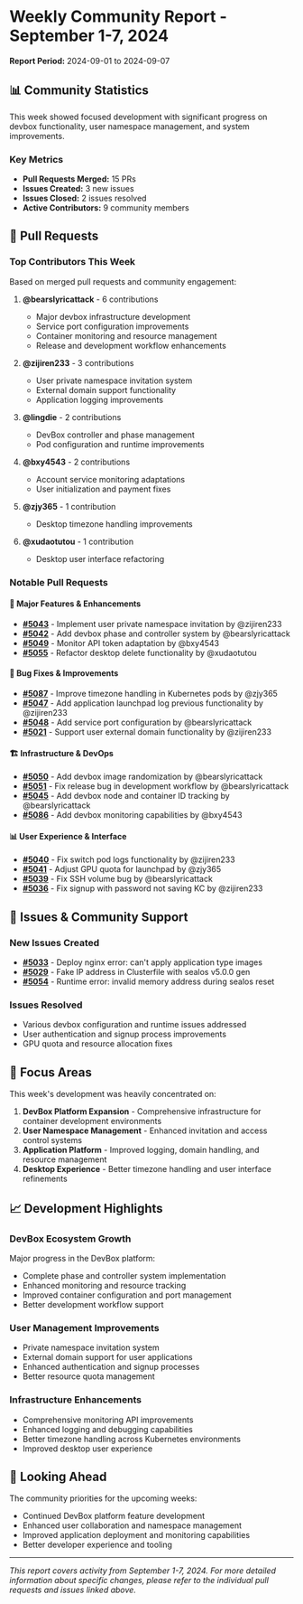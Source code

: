 # Weekly Community Report - September 1-7, 2024

**Report Period:** 2024-09-01 to 2024-09-07

## 📊 Community Statistics

This week showed focused development with significant progress on devbox functionality, user namespace management, and system improvements.

### Key Metrics
- **Pull Requests Merged:** 15 PRs
- **Issues Created:** 3 new issues
- **Issues Closed:** 2 issues resolved
- **Active Contributors:** 9 community members

## 🚀 Pull Requests

### Top Contributors This Week
Based on merged pull requests and community engagement:

1. **@bearslyricattack** - 6 contributions
   - Major devbox infrastructure development
   - Service port configuration improvements
   - Container monitoring and resource management
   - Release and development workflow enhancements

2. **@zijiren233** - 3 contributions
   - User private namespace invitation system
   - External domain support functionality
   - Application logging improvements

3. **@lingdie** - 2 contributions
   - DevBox controller and phase management
   - Pod configuration and runtime improvements

4. **@bxy4543** - 2 contributions
   - Account service monitoring adaptations
   - User initialization and payment fixes

5. **@zjy365** - 1 contribution
   - Desktop timezone handling improvements

6. **@xudaotutou** - 1 contribution
   - Desktop user interface refactoring

### Notable Pull Requests

#### 🌟 Major Features & Enhancements
- **[#5043](https://github.com/labring/sealos/pull/5043)** - Implement user private namespace invitation by @zijiren233
- **[#5042](https://github.com/labring/sealos/pull/5042)** - Add devbox phase and controller system by @bearslyricattack
- **[#5049](https://github.com/labring/sealos/pull/5049)** - Monitor API token adaptation by @bxy4543
- **[#5055](https://github.com/labring/sealos/pull/5055)** - Refactor desktop delete functionality by @xudaotutou

#### 🔧 Bug Fixes & Improvements
- **[#5087](https://github.com/labring/sealos/pull/5087)** - Improve timezone handling in Kubernetes pods by @zjy365
- **[#5047](https://github.com/labring/sealos/pull/5047)** - Add application launchpad log previous functionality by @zijiren233
- **[#5048](https://github.com/labring/sealos/pull/5048)** - Add service port configuration by @bearslyricattack
- **[#5021](https://github.com/labring/sealos/pull/5021)** - Support user external domain functionality by @zijiren233

#### 🏗️ Infrastructure & DevOps
- **[#5050](https://github.com/labring/sealos/pull/5050)** - Add devbox image randomization by @bearslyricattack
- **[#5051](https://github.com/labring/sealos/pull/5051)** - Fix release bug in development workflow by @bearslyricattack
- **[#5045](https://github.com/labring/sealos/pull/5045)** - Add devbox node and container ID tracking by @bearslyricattack
- **[#5086](https://github.com/labring/sealos/pull/5086)** - Add devbox monitoring capabilities by @bxy4543

#### 📊 User Experience & Interface
- **[#5040](https://github.com/labring/sealos/pull/5040)** - Fix switch pod logs functionality by @zijiren233
- **[#5041](https://github.com/labring/sealos/pull/5041)** - Adjust GPU quota for launchpad by @zjy365
- **[#5039](https://github.com/labring/sealos/pull/5039)** - Fix SSH volume bug by @bearslyricattack
- **[#5036](https://github.com/labring/sealos/pull/5036)** - Fix signup with password not saving KC by @zijiren233

## 🐛 Issues & Community Support

### New Issues Created
- **[#5033](https://github.com/labring/sealos/issues/5033)** - Deploy nginx error: can't apply application type images
- **[#5029](https://github.com/labring/sealos/issues/5029)** - Fake IP address in Clusterfile with sealos v5.0.0 gen
- **[#5054](https://github.com/labring/sealos/issues/5054)** - Runtime error: invalid memory address during sealos reset

### Issues Resolved
- Various devbox configuration and runtime issues addressed
- User authentication and signup process improvements
- GPU quota and resource allocation fixes

## 🎯 Focus Areas

This week's development was heavily concentrated on:

1. **DevBox Platform Expansion** - Comprehensive infrastructure for container development environments
2. **User Namespace Management** - Enhanced invitation and access control systems
3. **Application Platform** - Improved logging, domain handling, and resource management
4. **Desktop Experience** - Better timezone handling and user interface refinements

## 📈 Development Highlights

### DevBox Ecosystem Growth
Major progress in the DevBox platform:
- Complete phase and controller system implementation
- Enhanced monitoring and resource tracking
- Improved container configuration and port management
- Better development workflow support

### User Management Improvements
- Private namespace invitation system
- External domain support for user applications
- Enhanced authentication and signup processes
- Better resource quota management

### Infrastructure Enhancements
- Comprehensive monitoring API improvements
- Enhanced logging and debugging capabilities
- Better timezone handling across Kubernetes environments
- Improved desktop user experience

## 🚀 Looking Ahead

The community priorities for the upcoming weeks:
- Continued DevBox platform feature development
- Enhanced user collaboration and namespace management
- Improved application deployment and monitoring capabilities
- Better developer experience and tooling

---

*This report covers activity from September 1-7, 2024. For more detailed information about specific changes, please refer to the individual pull requests and issues linked above.*